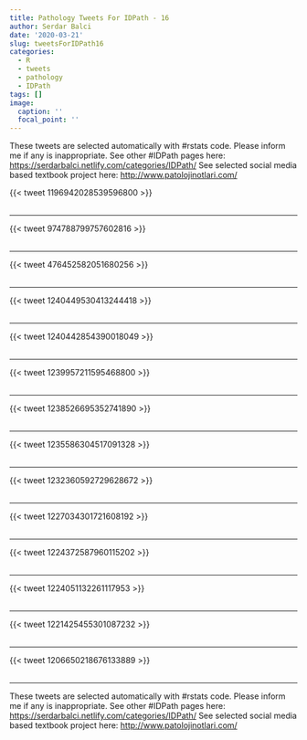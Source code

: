 ```yaml
---
title: Pathology Tweets For IDPath - 16
author: Serdar Balci
date: '2020-03-21'
slug: tweetsForIDPath16
categories:
  - R
  - tweets
  - pathology
  - IDPath
tags: []
image:
  caption: ''
  focal_point: ''
---
```



These tweets are selected automatically with #rstats code. Please inform me if any is inappropriate.
See other #IDPath pages here: https://serdarbalci.netlify.com/categories/IDPath/ 
See selected social media based textbook project here: http://www.patolojinotlari.com/

{{< tweet 1196942028539596800 >}}
<br>
<br>
<hr>
{{< tweet 974788799757602816 >}}
<br>
<br>
<hr>
{{< tweet 476452582051680256 >}}
<br>
<br>
<hr>
{{< tweet 1240449530413244418 >}}
<br>
<br>
<hr>
{{< tweet 1240442854390018049 >}}
<br>
<br>
<hr>
{{< tweet 1239957211595468800 >}}
<br>
<br>
<hr>
{{< tweet 1238526695352741890 >}}
<br>
<br>
<hr>
{{< tweet 1235586304517091328 >}}
<br>
<br>
<hr>
{{< tweet 1232360592729628672 >}}
<br>
<br>
<hr>
{{< tweet 1227034301721608192 >}}
<br>
<br>
<hr>
{{< tweet 1224372587960115202 >}}
<br>
<br>
<hr>
{{< tweet 1224051132261117953 >}}
<br>
<br>
<hr>
{{< tweet 1221425455301087232 >}}
<br>
<br>
<hr>
{{< tweet 1206650218676133889 >}}
<br>
<br>
<hr>


These tweets are selected automatically with #rstats code. Please inform me if any is inappropriate.
See other #IDPath pages here: https://serdarbalci.netlify.com/categories/IDPath/ 
See selected social media based textbook project here: http://www.patolojinotlari.com/
